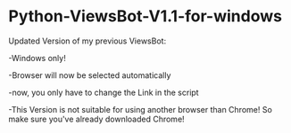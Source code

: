 # Python-ViewsBot-V1.1-for-windows
Updated Version of my previous ViewsBot:

-Windows only!

-Browser will now be selected automatically

-now, you only have to change the Link in the script

-This Version is not suitable for using another browser than Chrome! So make sure you've already downloaded Chrome!
